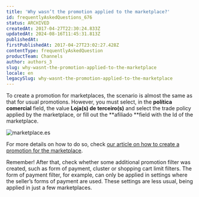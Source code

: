 ```yaml
---
title: 'Why wasn’t the promotion applied to the marketplace?'
id: frequentlyAskedQuestions_676
status: ARCHIVED
createdAt: 2017-04-27T22:30:24.833Z
updatedAt: 2024-08-16T11:45:31.813Z
publishedAt: 
firstPublishedAt: 2017-04-27T23:02:27.428Z
contentType: frequentlyAskedQuestion
productTeam: Channels
author: authors_3
slug: why-wasnt-the-promotion-applied-to-the-marketplace
locale: en
legacySlug: why-wasnt-the-promotion-applied-to-the-marketplace
---
```


To create a promotion for marketplaces, the scenario is almost the same as that for usual promotions. However, you must select, in the **política comercial** field, the value **Loja(s) de terceiro(s)** and select the trade policy applied by the marketplace, or fill out the **afiliado **field with the Id of the marketplace.

![marketplace.es](https://images.ctfassets.net/alneenqid6w5/1eBfrn5ZxkarVv9eS793vG/cd52d2a90c555f8bb3829c626afc159a/marketplace.es.png)

For more details on how to do so, check [our article on how to create a promotion for the marketplace](https://help.vtex.com/en/tutorial/configurando-promocao-para-marketplace/).

Remember!  After that, check whether some additional promotion filter was created, such as form of payment, cluster or shopping cart limit filters. The form of payment filter, for example, can only be applied in settings where the seller’s forms of payment are used. These settings are less usual, being applied in just a few marketplaces.
